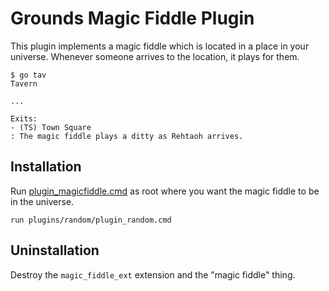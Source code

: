 # Grounds Magic Fiddle Plugin

This plugin implements a magic fiddle which is located in a place in your universe. Whenever someone arrives to the location, it plays for them.

```
$ go tav
Tavern

...

Exits:
- (TS) Town Square
: The magic fiddle plays a ditty as Rehtaoh arrives.
```
## Installation

Run [plugin_magicfiddle.cmd](plugin_magicfiddle.cmd) as root where you want the magic fiddle to be in the universe.

```
run plugins/random/plugin_random.cmd
```

## Uninstallation

Destroy the `magic_fiddle_ext` extension and the "magic fiddle" thing.
